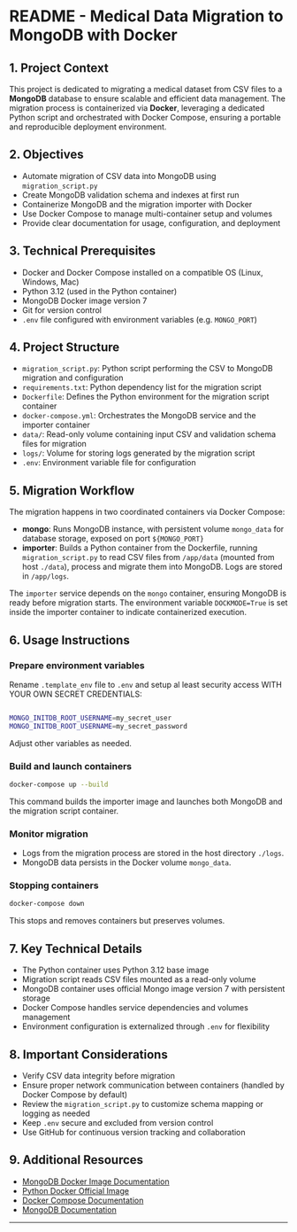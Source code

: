 # README - Medical Data Migration to MongoDB with Docker

## 1. Project Context

This project is dedicated to migrating a medical dataset from CSV files to a **MongoDB** database to ensure scalable and efficient data management. The migration process is containerized via **Docker**, leveraging a dedicated Python script and orchestrated with Docker Compose, ensuring a portable and reproducible deployment environment.

## 2. Objectives

- Automate migration of CSV data into MongoDB using `migration_script.py`
- Create MongoDB validation schema and indexes at first run
- Containerize MongoDB and the migration importer with Docker
- Use Docker Compose to manage multi-container setup and volumes
- Provide clear documentation for usage, configuration, and deployment

## 3. Technical Prerequisites

- Docker and Docker Compose installed on a compatible OS (Linux, Windows, Mac)
- Python 3.12 (used in the Python container)
- MongoDB Docker image version 7
- Git for version control
- `.env` file configured with environment variables (e.g. `MONGO_PORT`)

## 4. Project Structure

- `migration_script.py`: Python script performing the CSV to MongoDB migration and configuration
- `requirements.txt`: Python dependency list for the migration script
- `Dockerfile`: Defines the Python environment for the migration script container
- `docker-compose.yml`: Orchestrates the MongoDB service and the importer container
- `data/`: Read-only volume containing input CSV and validation schema files for migration
- `logs/`: Volume for storing logs generated by the migration script
- `.env`: Environment variable file for configuration

## 5. Migration Workflow

The migration happens in two coordinated containers via Docker Compose:

- **mongo**: Runs MongoDB instance, with persistent volume `mongo_data` for database storage, exposed on port `${MONGO_PORT}`
- **importer**: Builds a Python container from the Dockerfile, running `migration_script.py` to read CSV files from `/app/data` (mounted from host `./data`), process and migrate them into MongoDB. Logs are stored in `/app/logs`.

The `importer` service depends on the `mongo` container, ensuring MongoDB is ready before migration starts. The environment variable `DOCKMODE=True` is set inside the importer container to indicate containerized execution.

## 6. Usage Instructions

### Prepare environment variables

Rename `.template_env` file to `.env`  and setup al least security access WITH YOUR OWN SECRET CREDENTIALS:


```bash

MONGO_INITDB_ROOT_USERNAME=my_secret_user
MONGO_INITDB_ROOT_USERNAME=my_secret_password

```

Adjust other variables as needed.

### Build and launch containers

```bash
docker-compose up --build
```

This command builds the importer image and launches both MongoDB and the migration script container.

### Monitor migration

- Logs from the migration process are stored in the host directory `./logs`.
- MongoDB data persists in the Docker volume `mongo_data`.

### Stopping containers

```bash
docker-compose down
```

This stops and removes containers but preserves volumes.

## 7. Key Technical Details

- The Python container uses Python 3.12 base image
- Migration script reads CSV files mounted as a read-only volume
- MongoDB container uses official Mongo image version 7 with persistent storage
- Docker Compose handles service dependencies and volumes management
- Environment configuration is externalized through `.env` for flexibility

## 8. Important Considerations

- Verify CSV data integrity before migration
- Ensure proper network communication between containers (handled by Docker Compose by default)
- Review the `migration_script.py` to customize schema mapping or logging as needed
- Keep `.env` secure and excluded from version control
- Use GitHub for continuous version tracking and collaboration

## 9. Additional Resources

- [MongoDB Docker Image Documentation](https://hub.docker.com/_/mongo)
- [Python Docker Official Image](https://hub.docker.com/_/python)
- [Docker Compose Documentation](https://docs.docker.com/compose/)
- [MongoDB Documentation](https://docs.mongodb.com/)

***